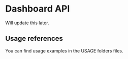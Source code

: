# Dashboard API

Will update this later.

## Usage references

You can find usage examples in the USAGE folders files.
